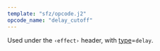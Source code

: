 ```yaml
---
template: "sfz/opcode.j2"
opcode_name: "delay_cutoff"
---
```

Used under the `‹effect›` header, with [type]=`delay`.


[type]: type.md#delay
